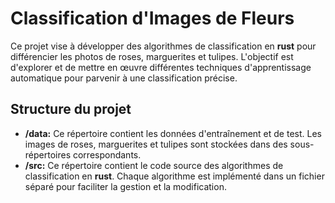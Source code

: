 # Classification d'Images de Fleurs
Ce projet vise à développer des algorithmes de classification en **rust** pour différencier les photos de roses, marguerites et tulipes. L'objectif est d'explorer et de mettre en œuvre différentes techniques d'apprentissage automatique pour parvenir à une classification précise.
## Structure du projet
* **/data:** Ce répertoire contient les données d'entraînement et de test. Les images de roses, marguerites et tulipes sont stockées dans des sous-répertoires correspondants.
* **/src:** Ce répertoire contient le code source des algorithmes de classification en **rust**. Chaque algorithme est implémenté dans un fichier séparé pour faciliter la gestion et la modification.
